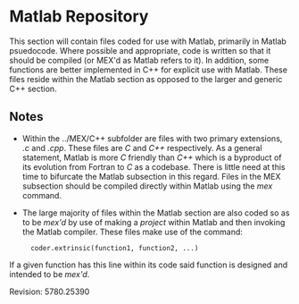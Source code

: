 # Matlab Repository #
This section will contain files coded for use with Matlab, primarily in Matlab psuedocode. Where possible and appropriate, code is written so that it should be compiled (or MEX'd as Matlab refers to it). In addition, some functions are better implemented in C++ for explicit use with Matlab. These files reside  within the Matlab section as opposed to the larger and generic C++ section.

## Notes ##
- Within the ../MEX/C++ subfolder are files with two primary extensions, *.c* and *.cpp*. These files are *C* and *C++* respectively. As a general statement, Matlab is more *C* friendly than *C++* which is a byproduct of its evolution from Fortran to *C* as a codebase. There is little need at this time to bifurcate the Matlab subsection in this regard. Files in the MEX subsection should be compiled directly within Matlab using the *mex* command.
- The large majority of files within the Matlab section are also coded so as to be *mex'd* by use of making a *project* within Matlab and then invoking the Matlab compiler. These files make use of the command:


    	coder.extrinsic(function1, function2, ...)
If a given function has this line within its code said function is designed and intended to be *mex'd*.

Revision: 5780.25390
